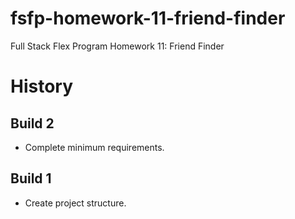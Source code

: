 # fsfp-homework-11-friend-finder

Full Stack Flex Program Homework 11: Friend Finder


# History

## Build 2

* Complete minimum requirements.

## Build 1

* Create project structure.
